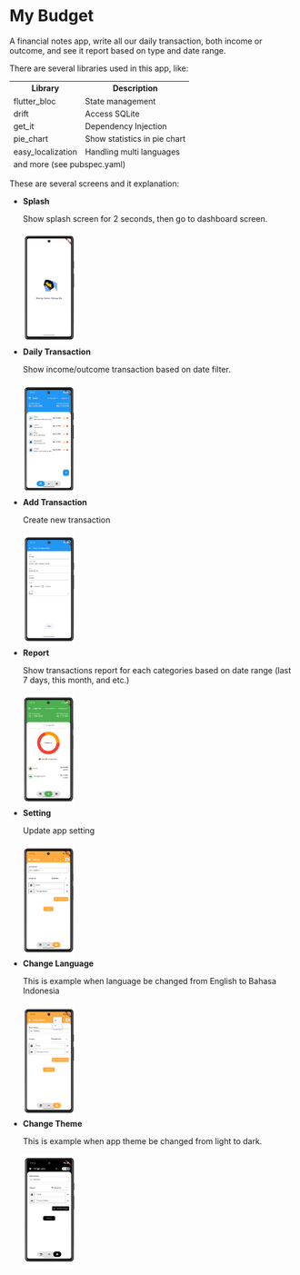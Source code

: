 # My Budget

<p>A financial notes app, write all our daily transaction, both income or outcome, and see it report based on type and date range.</p>
<p>There are several libraries used in this app, like: </p>
<table>
  <thead>
    <tr>
      <th>Library</th>
      <th>Description</th>
    </tr>
    <tr>
      <td>flutter_bloc</td>
      <td>State management</td>
    </tr>
    <tr>
      <td>drift</td>
      <td>Access SQLite</td>
    </tr>
    <tr>
      <td>get_it</td>
      <td>Dependency Injection</td>
    </tr>
    <tr>
      <td>pie_chart</td>
      <td>Show statistics in pie chart</td>
    </tr>
    <tr>
      <td>easy_localization</td>
      <td>Handling multi languages</td>
    </tr>
    <tr>
      <td colspan="2">and more (see pubspec.yaml)</td>
    </tr>
  </thead>
</table>
<p>These are several screens and it explanation:</p>
<ul>
  <li>
    <b>Splash</b>
    <p>Show splash screen for 2 seconds, then go to dashboard screen.</p>
    <img src="./git-img/1-splash.png" style="height:200px; width: 90px; object-fit:cover" />
  </li>
  <li>
    <b>Daily Transaction</b>
    <p>Show income/outcome transaction based on date filter.</p>
    <img src="./git-img/2-list.png" style="height:200px; width: 90px; object-fit:cover" />
  </li>
  <li>
    <b>Add Transaction</b>
    <p>Create new transaction</p>
    <img src="./git-img/3-add-transaction.png" style="height:200px; width: 90px; object-fit:cover" />
  </li>
  <li>
    <b>Report</b>
    <p>Show transactions report for each categories based on date range (last 7 days, this month, and etc.)</p>
    <img src="./git-img/4-report.png" style="height:200px; width: 90px; object-fit:cover" />
  </li>
  <li>
    <b>Setting</b>
    <p>Update app setting</p>
    <img src="./git-img/5-setting.png" style="height:200px; width: 90px; object-fit:cover" />
  </li>
  <li>
    <b>Change Language</b>
    <p>This is example when language be changed from English to Bahasa Indonesia</p>
    <img src="./git-img/6-change-language.png" style="height:200px; width: 90px; object-fit:cover" />
  </li>
  <li>
    <b>Change Theme</b>
    <p>This is example when app theme be changed from light to dark.</p>
    <img src="./git-img/7-change-theme.png" style="height:200px; width: 90px; object-fit:cover" />
  </li>
</ul>
